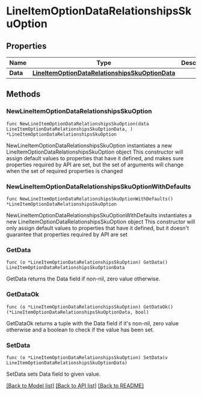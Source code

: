 # LineItemOptionDataRelationshipsSkuOption

## Properties

Name | Type | Description | Notes
------------ | ------------- | ------------- | -------------
**Data** | [**LineItemOptionDataRelationshipsSkuOptionData**](LineItemOptionDataRelationshipsSkuOptionData.md) |  | 

## Methods

### NewLineItemOptionDataRelationshipsSkuOption

`func NewLineItemOptionDataRelationshipsSkuOption(data LineItemOptionDataRelationshipsSkuOptionData, ) *LineItemOptionDataRelationshipsSkuOption`

NewLineItemOptionDataRelationshipsSkuOption instantiates a new LineItemOptionDataRelationshipsSkuOption object
This constructor will assign default values to properties that have it defined,
and makes sure properties required by API are set, but the set of arguments
will change when the set of required properties is changed

### NewLineItemOptionDataRelationshipsSkuOptionWithDefaults

`func NewLineItemOptionDataRelationshipsSkuOptionWithDefaults() *LineItemOptionDataRelationshipsSkuOption`

NewLineItemOptionDataRelationshipsSkuOptionWithDefaults instantiates a new LineItemOptionDataRelationshipsSkuOption object
This constructor will only assign default values to properties that have it defined,
but it doesn't guarantee that properties required by API are set

### GetData

`func (o *LineItemOptionDataRelationshipsSkuOption) GetData() LineItemOptionDataRelationshipsSkuOptionData`

GetData returns the Data field if non-nil, zero value otherwise.

### GetDataOk

`func (o *LineItemOptionDataRelationshipsSkuOption) GetDataOk() (*LineItemOptionDataRelationshipsSkuOptionData, bool)`

GetDataOk returns a tuple with the Data field if it's non-nil, zero value otherwise
and a boolean to check if the value has been set.

### SetData

`func (o *LineItemOptionDataRelationshipsSkuOption) SetData(v LineItemOptionDataRelationshipsSkuOptionData)`

SetData sets Data field to given value.



[[Back to Model list]](../README.md#documentation-for-models) [[Back to API list]](../README.md#documentation-for-api-endpoints) [[Back to README]](../README.md)


